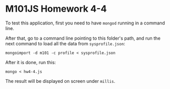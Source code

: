 # M101JS Homework 4-4

To test this application, first you need to have `mongod` running in a command line.

After that, go to a command line pointing to this folder's path, and run the next command to load all the data from `sysprofile.json`:

```
mongoimport -d m101 -c profile < sysprofile.json
```

After it is done, run this:

```
mongo < hw4-4.js
```

The result will be displayed on screen under `millis`.
